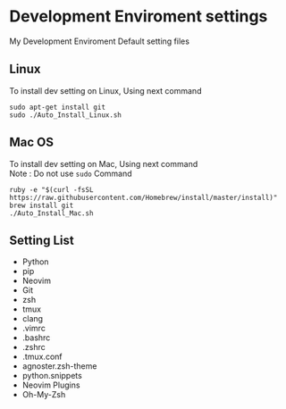# Development Enviroment settings
My Development Enviroment Default setting files

## Linux
To install dev setting on Linux, Using next command
~~~
sudo apt-get install git
sudo ./Auto_Install_Linux.sh
~~~

## Mac OS
To install dev setting on Mac, Using next command<br>
Note : Do not use `sudo` Command
~~~
ruby -e "$(curl -fsSL https://raw.githubusercontent.com/Homebrew/install/master/install)"
brew install git
./Auto_Install_Mac.sh
~~~


## Setting List
- Python
- pip
- Neovim
- Git
- zsh
- tmux
- clang
- .vimrc
- .bashrc
- .zshrc
- .tmux.conf
- agnoster.zsh-theme
- python.snippets
- Neovim Plugins
- Oh-My-Zsh

